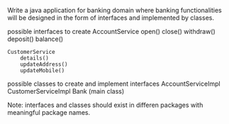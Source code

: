 Write a java application for banking domain where banking
   functionalities will be designed in the form of interfaces
   and implemented by classes.

   possible interfaces to create
	AccountService
		open()
		close()
		withdraw()
		deposit()
		balance()

	CustomerService
		details()
		updateAddress()
		updateMobile()

   possible classes to create and implement interfaces
	AccountServiceImpl
	CustomerServiceImpl
  	Bank (main class)

Note: interfaces and classes should exist in differen packages with
	meaningful package names.